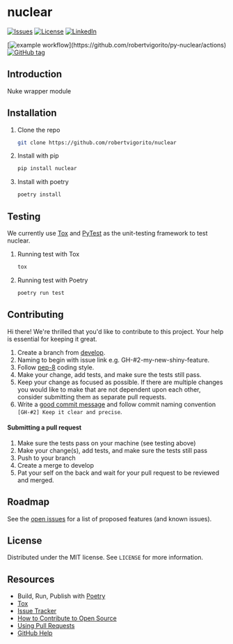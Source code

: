 # nuclear
[![Issues](https://img.shields.io/github/issues/robertvigorito/nuclear.svg?style=for-the-badge)](https://github.com/robertvigorito/py-nuclear/issues)
[![License](https://img.shields.io/badge/license-MIT-green?style=for-the-badge)](https://github.com/robertvigorito/py-nuclear/blob/develop/LICENSE)
[![LinkedIn](https://img.shields.io/badge/-LinkedIn-black.svg?style=for-the-badge&logo=linkedin&colorB=555)](https://linkedin.com/in/robvigorito)

[![example workflow](https://github.com/robertvigorito/py-nuclear/actions/workflows/python-build.yml/badge.svg?)](https://github.com/robertvigorito/py-nuclear/actions)
[![GitHub tag](https://img.shields.io/github/v/tag/robertvigorito/nuclear?label=Version)](https://github.com/robertvigorito/py-nuclear/releases)
## Introduction
Nuke wrapper module

## Installation
1. Clone the repo
   ```sh
   git clone https://github.com/robertvigorito/nuclear
   ```
2. Install with pip
   ```sh
   pip install nuclear
   ```
3. Install with poetry
    ```sh
    poetry install
    ```
## Testing
We currently use [Tox](https://tox.readthedocs.io/en/latest/) and [PyTest](https://docs.pytest.org/en/stable/) as the unit-testing framework to test nuclear.
1. Running test with Tox
    ```sh
    tox
    ```
2. Running test with Poetry
    ```sh
    poetry run test
    ```

## Contributing
Hi there! We're thrilled that you'd like to contribute to this project. Your help is essential for keeping it great.

1. Create a branch from [develop](https://github.com/robertvigorito/py-nuclear/tree/develop).
2. Naming to begin with issue link e.g. GH-#2-my-new-shiny-feature.
3. Follow [pep-8](https://www.python.org/dev/peps/pep-0008/) coding style.
4. Make your change, add tests, and make sure the tests still pass.
5. Keep your change as focused as possible. If there are multiple changes you would like to make that are not dependent upon each other, consider submitting them as separate pull requests.
6. Write a [good commit message](http://tbaggery.com/2008/04/19/a-note-about-git-commit-messages.html) and follow commit naming convention `[GH-#2] Keep it clear and precise`.

#### Submitting a pull request
1. Make sure the tests pass on your machine (see testing above)
2. Make your change(s), add tests, and make sure the tests still pass
3. Push to your branch
4. Create a merge to develop
5. Pat your self on the back and wait for your pull request to be reviewed and merged.

## Roadmap
See the [open issues](https://github.com/robertvigorito/nuclear/issues) for a list of proposed features (and known issues).

## License
Distributed under the MIT license. See `LICENSE` for more information.

## Resources
- Build, Run, Publish with [Poetry](https://python-poetry.org/)
- [Tox](https://tox.readthedocs.io/en/latest/)
- [Issue Tracker](https://github.com/robertvigorito/nuclear/issues)
- [How to Contribute to Open Source](https://opensource.guide/how-to-contribute/)
- [Using Pull Requests](https://help.github.com/articles/about-pull-requests/)
- [GitHub Help](https://help.github.com)

